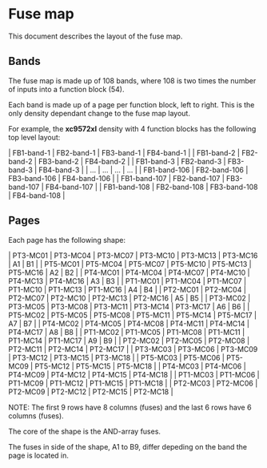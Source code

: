 
# Fuse map

This document describes the layout of the fuse map.


## Bands

The fuse map is made up of 108 bands,
where 108 is two times the number of inputs into a function block (54).

Each band is made up of a page per function block, left to right.
This is the only density dependant change to the fuse map layout.

For example, the **xc9572xl** density with 4 function blocks has the following
top level layout:

|  FB1-band-1  |  FB2-band-1  |  FB3-band-1  |  FB4-band-1  |
|  FB1-band-2  |  FB2-band-2  |  FB3-band-2  |  FB4-band-2  |
|  FB1-band-3  |  FB2-band-3  |  FB3-band-3  |  FB4-band-3  |
|     ...      |     ...      |     ...      |     ...      |
| FB1-band-106 | FB2-band-106 | FB3-band-106 | FB4-band-106 |
| FB1-band-107 | FB2-band-107 | FB3-band-107 | FB4-band-107 |
| FB1-band-108 | FB2-band-108 | FB3-band-108 | FB4-band-108 |


## Pages

Each page has the following shape:

| PT3-MC01 | PT3-MC04 | PT3-MC07 | PT3-MC10 | PT3-MC13 | PT3-MC16 | A1 | B1 |
| PT5-MC01 | PT5-MC04 | PT5-MC07 | PT5-MC10 | PT5-MC13 | PT5-MC16 | A2 | B2 |
| PT4-MC01 | PT4-MC04 | PT4-MC07 | PT4-MC10 | PT4-MC13 | PT4-MC16 | A3 | B3 |
| PT1-MC01 | PT1-MC04 | PT1-MC07 | PT1-MC10 | PT1-MC13 | PT1-MC16 | A4 | B4 |
| PT2-MC01 | PT2-MC04 | PT2-MC07 | PT2-MC10 | PT2-MC13 | PT2-MC16 | A5 | B5 |
| PT3-MC02 | PT3-MC05 | PT3-MC08 | PT3-MC11 | PT3-MC14 | PT3-MC17 | A6 | B6 |
| PT5-MC02 | PT5-MC05 | PT5-MC08 | PT5-MC11 | PT5-MC14 | PT5-MC17 | A7 | B7 |
| PT4-MC02 | PT4-MC05 | PT4-MC08 | PT4-MC11 | PT4-MC14 | PT4-MC17 | A8 | B8 |
| PT1-MC02 | PT1-MC05 | PT1-MC08 | PT1-MC11 | PT1-MC14 | PT1-MC17 | A9 | B9 |
| PT2-MC02 | PT2-MC05 | PT2-MC08 | PT2-MC11 | PT2-MC14 | PT2-MC17 |
| PT3-MC03 | PT3-MC06 | PT3-MC09 | PT3-MC12 | PT3-MC15 | PT3-MC18 |
| PT5-MC03 | PT5-MC06 | PT5-MC09 | PT5-MC12 | PT5-MC15 | PT5-MC18 |
| PT4-MC03 | PT4-MC06 | PT4-MC09 | PT4-MC12 | PT4-MC15 | PT4-MC18 |
| PT1-MC03 | PT1-MC06 | PT1-MC09 | PT1-MC12 | PT1-MC15 | PT1-MC18 |
| PT2-MC03 | PT2-MC06 | PT2-MC09 | PT2-MC12 | PT2-MC15 | PT2-MC18 |

NOTE: The first 9 rows have 8 columns (fuses)
and the last 6 rows have 6 columns (fuses).

The core of the shape is the AND-array fuses.

The fuses in side of the shape, A1 to B9,
differ depeding on the band the page is located in.

